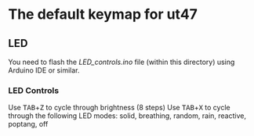# The default keymap for ut47

## LED

You need to flash the _LED\_controls.ino_ file (within this directory) using Arduino IDE or similar.

### LED Controls

Use <kbd>TAB</kbd>+<kbd>Z</kbd> to cycle through brightness (8 steps)
Use <kbd>TAB</kbd>+<kbd>X</kbd> to cycle through the following LED modes: solid, breathing, random, rain, reactive, poptang, off
